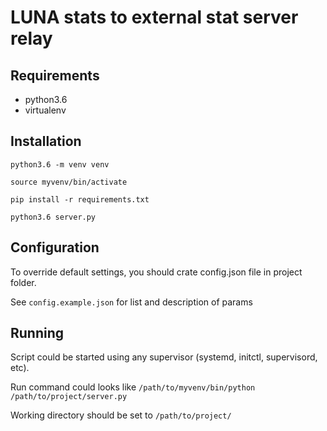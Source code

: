 LUNA stats to external stat server relay
========================================

Requirements
------------

* python3.6
* virtualenv

Installation
------------

`python3.6 -m venv venv`

`source myvenv/bin/activate`

`pip install -r requirements.txt`

`python3.6 server.py`

Configuration
-------------

To override default settings, you should crate config.json file in project folder.

See `config.example.json` for list and description of params

Running
-------

Script could be started using any supervisor (systemd, initctl, supervisord, etc).

Run command could looks like `/path/to/myvenv/bin/python /path/to/project/server.py`

Working directory should be set to `/path/to/project/`